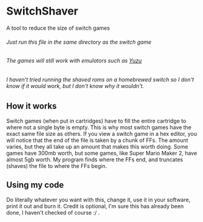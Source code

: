 # SwitchShaver
A tool to reduce the size of switch games
###### Just run this file in the same directory as the switch game
###### The games will still work with emulators such as [Yuzu](https://yuzu-emu.org/)
###### I haven't tried running the shaved roms on a homebrewed switch so I don't know if it would work, but I don't know why it wouldn't.

## How it works
Switch games (when put in cartridges) have to fill the entire cartridge to where not a single byte is empty. This is why most switch games have the exact same file size as others.
If you view a switch game in a hex editor, you will notice that the end of the file is taken by a chunk of FFs. The amount varies, but they all take up an amount that makes this worth doing. Some games have 300mb worth, but some games, like Super Mario Maker 2, have almost 5gb worth. My program finds where the FFs end, and truncates (shaves) the file to where the FFs begin.

## Using my code
Do literally whatever you want with this, change it, use it in your software, print it out and burn it. Credit is optional, I'm sure this has already been done, I haven't checked of course :/ . 
